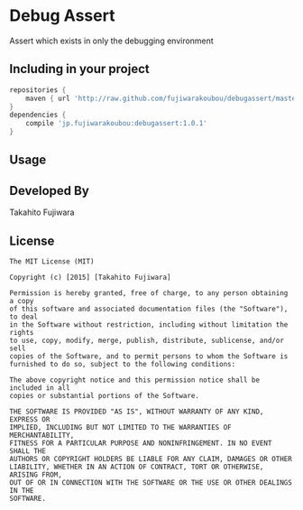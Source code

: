 Debug Assert
===============

Assert which exists in only the debugging environment


Including in your project
-------------------------

```groovy
repositories {
    maven { url 'http://raw.github.com/fujiwarakoubou/debugassert/master/repository/' }
}
dependencies {
    compile 'jp.fujiwarakoubou:debugassert:1.0.1'
}
```

Usage
-----



Developed By
--------------------
Takahito Fujiwara

License
-----------

```
The MIT License (MIT)

Copyright (c) [2015] [Takahito Fujiwara]

Permission is hereby granted, free of charge, to any person obtaining a copy
of this software and associated documentation files (the "Software"), to deal
in the Software without restriction, including without limitation the rights
to use, copy, modify, merge, publish, distribute, sublicense, and/or sell
copies of the Software, and to permit persons to whom the Software is
furnished to do so, subject to the following conditions:

The above copyright notice and this permission notice shall be included in all
copies or substantial portions of the Software.

THE SOFTWARE IS PROVIDED "AS IS", WITHOUT WARRANTY OF ANY KIND, EXPRESS OR
IMPLIED, INCLUDING BUT NOT LIMITED TO THE WARRANTIES OF MERCHANTABILITY,
FITNESS FOR A PARTICULAR PURPOSE AND NONINFRINGEMENT. IN NO EVENT SHALL THE
AUTHORS OR COPYRIGHT HOLDERS BE LIABLE FOR ANY CLAIM, DAMAGES OR OTHER
LIABILITY, WHETHER IN AN ACTION OF CONTRACT, TORT OR OTHERWISE, ARISING FROM,
OUT OF OR IN CONNECTION WITH THE SOFTWARE OR THE USE OR OTHER DEALINGS IN THE
SOFTWARE.
```
